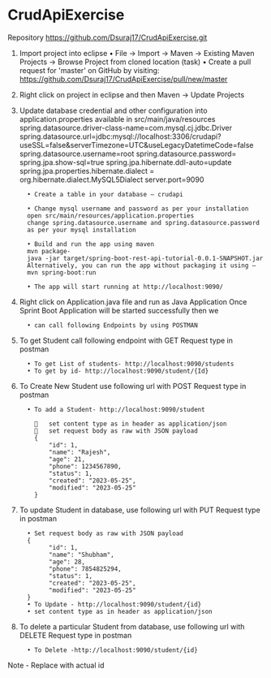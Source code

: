 # CrudApiExercise

Repository https://github.com/Dsuraj17/CrudApiExercise.git

1.	Import project into eclipse
          • File -> Import -> Maven -> Existing Maven Projects -> Browse Project from      cloned location (task)
          • Create a pull request for 'master' on GitHub by visiting: https://github.com/Dsuraj17/CrudApiExercise/pull/new/master

2.	Right click on project in eclipse and then Maven -> Update Projects

3.	Update database credential and other configuration into application.properties available in src/main/java/resources
          spring.datasource.driver-class-name=com.mysql.cj.jdbc.Driver
          spring.datasource.url=jdbc:mysql://localhost:3306/crudapi?useSSL=false&serverTimezone=UTC&useLegacyDatetimeCode=false
          spring.datasource.username=root
          spring.datasource.password=
          spring.jpa.show-sql=true
          spring.jpa.hibernate.ddl-auto=update
          spring.jpa.properties.hibernate.dialect = org.hibernate.dialect.MySQL5Dialect
          server.port=9090
          
          •	Create a table in your database – crudapi

          •	Change mysql username and password as per your installation
          open src/main/resources/application.properties
          change spring.datasource.username and spring.datasource.password 
          as per your mysql installation

          •	Build and run the app using maven
          mvn package-
          java -jar target/spring-boot-rest-api-tutorial-0.0.1-SNAPSHOT.jar
          Alternatively, you can run the app without packaging it using –
          mvn spring-boot:run

          •	The app will start running at http://localhost:9090/

4.	Right click on Application.java file and run as Java Application
Once Sprint Boot Application will be started successfully then we

          •	can call following Endpoints by using POSTMAN

5.	To get Student call following endpoint with GET Request type in postman

          •	To get List of students- http://localhost:9090/students
          •	To get by id- http://localhost:9090/student/{Id}

6.	To Create New Student use following url with POST Request type in postman

          •	To add a Student- http://localhost:9090/student

            	set content type as in header as application/json
            	set request body as raw with JSON payload
            {
                "id": 1,
                "name": "Rajesh",
                "age": 21,
                "phone": 1234567890,
                "status": 1,
                "created": "2023-05-25",
                "modified": "2023-05-25"
            }

7.	To update Student in database, use following url with PUT Request type in postman

          •	Set request body as raw with JSON payload
          {
                "id": 1,
                "name": "Shubham",
                "age": 28,
                "phone": 7854825294,
                "status": 1,
                "created": "2023-05-25",
                "modified": "2023-05-25"
          }
          •	To Update - http://localhost:9090/student/{id}
          •	set content type as in header as application/json


8.	To delete a particular Student from database, use following url with DELETE Request type in postman

          •	To Delete -http://localhost:9090/student/{id}

Note - Replace with actual id


